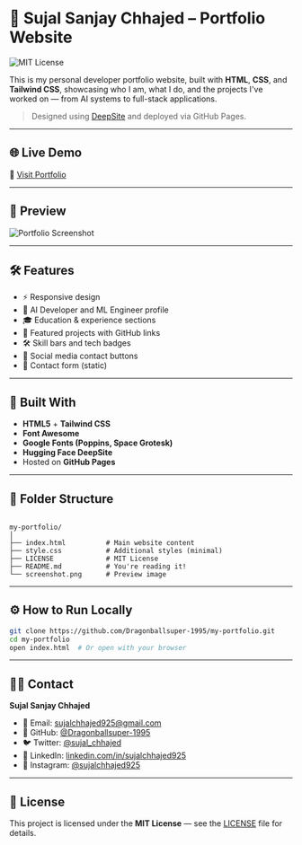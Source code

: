 
# 🧠 Sujal Sanjay Chhajed – Portfolio Website

![MIT License](https://img.shields.io/badge/License-MIT-green.svg)

This is my personal developer portfolio website, built with **HTML**, **CSS**, and **Tailwind CSS**, showcasing who I am, what I do, and the projects I've worked on — from AI systems to full-stack applications.

> Designed using [DeepSite](https://huggingface.co/spaces/SujalChhajed925/sujal-sanjay-chhajed-portfolio) and deployed via GitHub Pages.

---

## 🌐 Live Demo

🔗 [Visit Portfolio](https://dragonballsuper-1995.github.io/my-portfolio/)

---

## 📸 Preview

![Portfolio Screenshot](./f0117f3b-2288-446e-8f39-329842b22989.png)

---

## 🛠️ Features

- ⚡ Responsive design
- 🧬 AI Developer and ML Engineer profile
- 🎓 Education & experience sections
- 💼 Featured projects with GitHub links
- 🛠️ Skill bars and tech badges
- 📱 Social media contact buttons
- 📨 Contact form (static)

---

## 🚀 Built With

- **HTML5** + **Tailwind CSS**
- **Font Awesome**
- **Google Fonts (Poppins, Space Grotesk)**
- **Hugging Face DeepSite**
- Hosted on **GitHub Pages**

---

## 🧩 Folder Structure

```

my-portfolio/
│
├── index.html          # Main website content
├── style.css           # Additional styles (minimal)
├── LICENSE             # MIT License
├── README.md           # You're reading it!
└── screenshot.png      # Preview image

````

---

## ⚙️ How to Run Locally

```bash
git clone https://github.com/Dragonballsuper-1995/my-portfolio.git
cd my-portfolio
open index.html  # Or open with your browser
````

---

## 🙋‍♂️ Contact

**Sujal Sanjay Chhajed**

* 📧 Email: [sujalchhajed925@gmail.com](mailto:sujalchhajed925@gmail.com)
* 🐙 GitHub: [@Dragonballsuper-1995](https://github.com/Dragonballsuper-1995)
* 🐦 Twitter: [@sujal\_chhajed](https://x.com/sujal_chhajed)
* 💼 LinkedIn: [linkedin.com/in/sujalchhajed925](https://linkedin.com/in/sujalchhajed925)
* 📸 Instagram: [@sujalchhajed925](https://instagram.com/sujalchhajed925)

---

## 📄 License

This project is licensed under the **MIT License** — see the [LICENSE](./LICENSE) file for details.